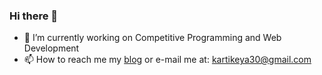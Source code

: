 ### Hi there 👋

<!--
**kartikeytewari/kartikeytewari** is a ✨ _special_ ✨ repository because its `README.md` (this file) appears on your GitHub profile.

Here are some ideas to get you started:

- 🔭 I’m currently working on ...
- 🌱 I’m currently learning ...
- 👯 I’m looking to collaborate on ...
- 🤔 I’m looking for help with ...
- 💬 Ask me about ...
- 📫 How to reach me: ...
- 😄 Pronouns: ...
- ⚡ Fun fact: ...
-->

- 🔭 I’m currently working on Competitive Programming and Web Development
- 📫 How to reach me my <a href="https://kartikeytewari.github.io/blog/">blog</a> or e-mail me at: kartikeya30@gmail.com
